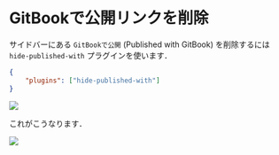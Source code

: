 # GitBookで公開リンクを削除

サイドバーにある `GitBookで公開` (Published with GitBook) を削除するには `hide-published-with` プラグインを使います．

```json
{
    "plugins": ["hide-published-with"]
}
```

![](/images/1575621401.png)

これがこうなります．

![](/images/1575621430.png)


